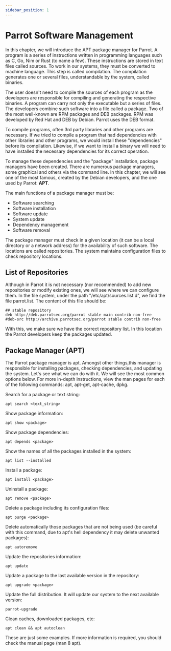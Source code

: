 ```yaml
---
sidebar_position: 1
---
```


# Parrot Software Management

In this chapter, we will introduce the APT package manager for Parrot. A program is a series of instructions written in programming languages such as C, Go, Nim or Rust (to name a few). These instructions are stored in text files called sources. To work in our systems, they must be converted to machine language. This step is called compilation. The compilation generates one or several files, understandable by the system, called binaries.

The user doesn't need to compile the sources of each program as the developers are responsible for compiling and generating the respective binaries. A program can carry not only the executable but a series of files. The developers combine such software into a file called a package. Two of the most well-known are RPM packages and DEB packages. RPM was developed by Red Hat and DEB by Debian. Parrot uses the DEB format.

To compile programs, often 3rd party libraries and other programs are necessary. If we tried to compile a program that had dependencies with other libraries and other programs, we would install these "dependencies" before its compilation. Likewise, if we want to install a binary we will need to have installed the necessary dependencies for its correct operation.

To manage these dependencies and the "package" installation, package managers have been created. There are numerous package managers, some graphical and others via the command line. In this chapter, we will see one of the most famous, created by the Debian developers, and the one used by Parrot: **APT**.

The main functions of a package manager must be:

- Software searching
- Software installation
- Software update
- System update
- Dependency management
- Software removal

The package manager must check in a given location (it can be a local directory or a network address) for the availability of such software. The locations are called repositories. The system maintains configuration files to check repository locations.

## List of Repositories

Although in Parrot it is not necessary (nor recommended) to add new repositories or modify existing ones, we will see where we can configure them. In the file system, under the path "/etc/apt/sources.list.d", we find the file parrot.list. The content of this file should be:

	## stable repository
	deb http://deb.parrotsec.org/parrot stable main contrib non-free
	#deb-src http://archive.parrotsec.org/parrot stable contrib non-free

With this, we make sure we have the correct repository list. In this location the Parrot developers keep the packages updated.

## Package Manager (APT)

The Parrot package manager is apt. Amongst other things,this manager is responsible for installing packages, checking dependencies, and updating the system. Let's see what we can do with it. We will see the most common options below. For more in-depth instructions, view the man pages for each of the following commands: apt, apt-get, apt-cache, dpkg.

Search for a package or text string:

    apt search <text_string>

Show package information:

    apt show <package>

Show package dependencies:

    apt depends <package>

Show the names of all the packages installed in the system:

    apt list --installed
	
Install a package:

    apt install <package>

Uninstall a package:

    apt remove <package>

Delete a package including its configuration files:

    apt purge <package>

Delete automatically those packages that are not being used (be careful with this command, due to apt's hell dependency it may delete unwanted packages): 

    apt autoremove

Update the repositories information:

    apt update

Update a package to the last available version in the repository:

    apt upgrade <package>
	
Update the full distribution. It will update our system to the next available version:

    parrot-upgrade

Clean caches, downloaded packages, etc:

    apt clean && apt autoclean

These are just some examples. If more information is required, you should check the manual page (man 8 apt).
